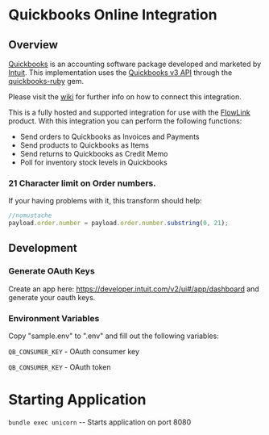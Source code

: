 # Quickbooks Online Integration

## Overview

[Quickbooks](http://quickbooks.intuit.com) is an accounting software package developed and marketed by [Intuit](http://www.intuit.com). This implementation uses the [Quickbooks v3 API](https://developer.intuit.com/apiexplorer?apiname=V3QBO) through the [quickbooks-ruby](https://github.com/ruckus/quickbooks-ruby) gem.

Please visit the [wiki](https://github.com/flowlink/quickbooks_integration/wiki)
for further info on how to connect this integration.

This is a fully hosted and supported integration for use with the [FlowLink](http://flowlink.io/)
product. With this integration you can perform the following functions:

* Send orders to Quickbooks as Invoices and Payments
* Send products to Quickbooks as Items
* Send returns to Quickbooks as Credit Memo
* Poll for inventory stock levels in Quickbooks

### 21 Character limit on Order numbers.

If your having problems with it, this transform should help:
```javascript
//nomustache
payload.order.number = payload.order.number.substring(0, 21);
```

## Development

### Generate OAuth Keys

Create an app here: https://developer.intuit.com/v2/ui#/app/dashboard and generate your oauth keys.

### Environment Variables

Copy "sample.env" to ".env" and fill out the following variables:

`QB_CONSUMER_KEY` - OAuth consumer key

`QB_CONSUMER_KEY` - OAuth token

# Starting Application

`bundle exec unicorn` -- Starts application on port 8080

